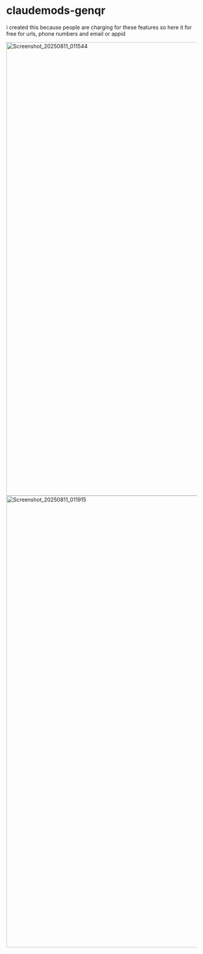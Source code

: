 # claudemods-genqr

i created this because people are charging for these features so here it for free for urls, phone numbers and email or appid

<img width="1920" height="1200" alt="Screenshot_20250811_011544" src="https://github.com/user-attachments/assets/63123c1e-04ee-4e6f-a5b4-f7ef6ec3cc68" />

<img width="1920" height="1196" alt="Screenshot_20250811_011915" src="https://github.com/user-attachments/assets/54142f62-11f8-48ad-a7fc-eae6dd63e3d1" />
